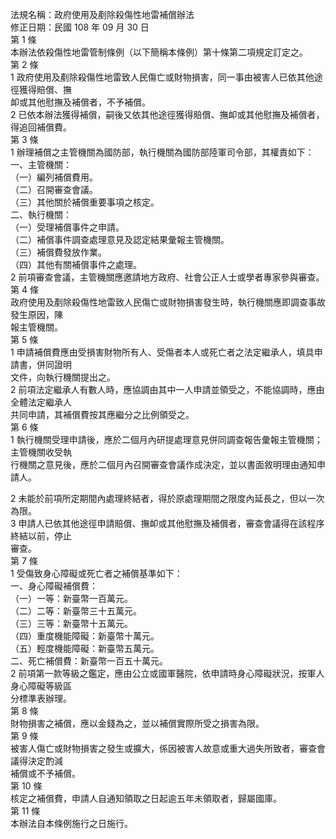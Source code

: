 法規名稱：政府使用及剷除殺傷性地雷補償辦法  
修正日期：民國 108 年 09 月 30 日  
第 1 條  
本辦法依殺傷性地雷管制條例（以下簡稱本條例）第十條第二項規定訂定之。  
第 2 條  
1 政府使用及剷除殺傷性地雷致人民傷亡或財物損害，同一事由被害人已依其他途徑獲得賠償、撫  
卹或其他慰撫及補償者，不予補償。  
2 已依本辦法獲得補償，嗣後又依其他途徑獲得賠償、撫卹或其他慰撫及補償者，得追回補償費。  
第 3 條  
1 辦理補償之主管機關為國防部，執行機關為國防部陸軍司令部，其權責如下：  
一、主管機關：  
（一）編列補償費用。  
（二）召開審查會議。  
（三）其他關於補償重要事項之核定。  
二、執行機關：  
（一）受理補償事件之申請。  
（二）補償事件調查處理意見及認定結果彙報主管機關。  
（三）補償費發放作業。  
（四）其他有關補償事件之處理。  
2 前項審查會議，主管機關應邀請地方政府、社會公正人士或學者專家參與審查。  
第 4 條  
政府使用及剷除殺傷性地雷致人民傷亡或財物損害發生時，執行機關應即調查事故發生原因，陳  
報主管機關。  
第 5 條  
1 申請補償費應由受損害財物所有人、受傷者本人或死亡者之法定繼承人，填具申請書，併同證明  
文件，向執行機關提出之。  
2 前項法定繼承人有數人時，應協調由其中一人申請並領受之，不能協調時，應由全體法定繼承人  
共同申請，其補償費按其應繼分之比例領受之。  
第 6 條  
1 執行機關受理申請後，應於二個月內研提處理意見併同調查報告彙報主管機關；主管機關收受執  
行機關之意見後，應於二個月內召開審查會議作成決定，並以書面敘明理由通知申請人。  


2 未能於前項所定期間內處理終結者，得於原處理期間之限度內延長之，但以一次為限。  
3 申請人已依其他途徑申請賠償、撫卹或其他慰撫及補償者，審查會議得在該程序終結以前，停止  
審查。  
第 7 條  
1 受傷致身心障礙或死亡者之補償基準如下：  
一、身心障礙補償費：  
（一）一等：新臺幣一百萬元。  
（二）二等：新臺幣三十五萬元。  
（三）三等：新臺幣十五萬元。  
（四）重度機能障礙：新臺幣十萬元。  
（五）輕度機能障礙：新臺幣五萬元。  
二、死亡補償費：新臺幣一百五十萬元。  
2 前項第一款等級之鑑定，應由公立或國軍醫院，依申請時身心障礙狀況，按軍人身心障礙等級區  
分標準表辦理。  
第 8 條  
財物損害之補償，應以金錢為之，並以補償實際所受之損害為限。  
第 9 條  
被害人傷亡或財物損害之發生或擴大，係因被害人故意或重大過失所致者，審查會議得決定酌減  
補償或不予補償。  
第 10 條  
核定之補償費，申請人自通知領取之日起逾五年未領取者，歸屬國庫。  
第 11 條  
本辦法自本條例施行之日施行。  


